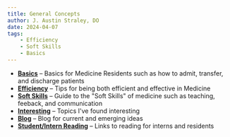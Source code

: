 ```yaml
---
title: General Concepts
author: J. Austin Straley, DO
date: 2024-04-07
tags:
    - Efficiency
    - Soft Skills
    - Basics
---
```


<div class="grid cards" markdown>

- __[Basics]__ – Basics for Medicine Residents such as how to admit, transfer, and discharge patients
- __[Efficiency]__ – Tips for being both efficient and effective in Medicine
- __[Soft Skills]__ – Guide to the "Soft Skills" of medicine such as teaching, feeback, and communication
- __[Interesting]__ – Topics I've found interesting
- __[Blog]__ – Blog for current and emerging ideas
- __[Student/Intern Reading]__ – Links to reading for interns and residents

</div>

  [Basics]: /docs/resident-guide/basics/1-basics
  [Efficiency]: /docs/resident-guide/efficiency/3-staying-organized
  [Soft Skills]: /docs/resident-guide/softskills/index
  [Interesting]: /docs/resident-guide/interesting
  [Blog]: /docs/resident-guide/blog/index
  [Student/Intern Reading]: /docs/resident-guide/student-intern-readings
  